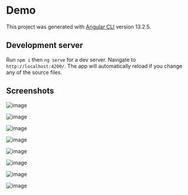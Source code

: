 # Demo

This project was generated with [Angular CLI](https://github.com/angular/angular-cli) version 13.2.5.

## Development server

Run `npm i` then `ng serve` for a dev server. Navigate to `http://localhost:4200/`. The app will automatically reload if you change any of the source files.

## Screenshots

![image](https://user-images.githubusercontent.com/17969269/156920462-428c668c-e1ef-4c99-a5d6-ef52e1c3f093.png)

![image](https://user-images.githubusercontent.com/17969269/156920604-187b0bc1-06c9-499b-ae58-ddb7ae094945.png)

![image](https://user-images.githubusercontent.com/17969269/156920610-9f66ba7a-a95b-44bf-b33e-50b34c9e9bd2.png)

![image](https://user-images.githubusercontent.com/17969269/156920613-c750bf99-6fee-4f7a-b1d6-b9e18feb96c3.png)

![image](https://user-images.githubusercontent.com/17969269/156920618-f7e0503c-4aa3-4709-8fad-af7c8f993570.png)

![image](https://user-images.githubusercontent.com/17969269/156920676-4e57d26f-72b0-4a9c-905d-3a4133b6ab3d.png)

![image](https://user-images.githubusercontent.com/17969269/156920669-93474626-55b7-4137-aaf2-b0e17b79d36d.png)

![image](https://user-images.githubusercontent.com/17969269/156920687-f33051e2-da50-4964-878b-0f56664d9f8e.png)




